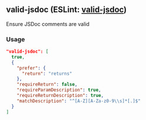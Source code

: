 <!-- Start:AutoDoc:: Modify `src/readme/rules.ts` and run `gulp readme` to update block -->
## valid-jsdoc (ESLint: [valid-jsdoc](http://eslint.org/docs/rules/valid-jsdoc))

Ensure JSDoc comments are valid

### Usage

```json
"valid-jsdoc": [
  true,
  {
    "prefer": {
      "return": "returns"
    },
    "requireReturn": false,
    "requireParamDescription": true,
    "requireReturnDescription": true,
    "matchDescription": "^[A-Z][A-Za-z0-9\\s]*[.]$"
  }
]
```

<!-- End:AutoDoc -->
